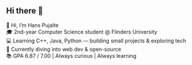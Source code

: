 ## Hi there 👋

👋 Hi, I’m Hans Pujalte  
🎓 2nd-year Computer Science student @ Flinders University  
💻 Learning C++, Java, Python — building small projects & exploring tech  
🌱 Currently diving into web dev & open-source  
📚 GPA 6.87 / 7.00 | Always curious | Always learning  
